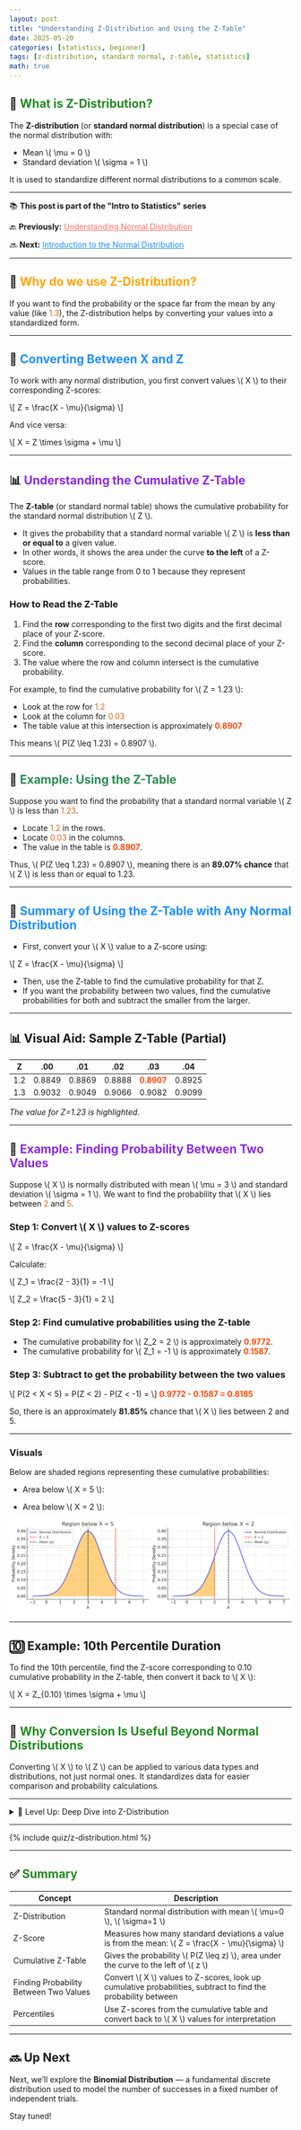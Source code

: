 ```yaml
---
layout: post
title: "Understanding Z-Distribution and Using the Z-Table"
date: 2025-05-20
categories: [statistics, beginner]
tags: [z-distribution, standard normal, z-table, statistics]
math: true
---
```


## 📌 <span style="color:#228B22; font-weight:bold;"> What is Z-Distribution? </span>

The **Z-distribution** (or **standard normal distribution**) is a special case of the normal distribution with:

- Mean \\( \mu = 0 \\)
- Standard deviation \\( \sigma = 1 \\)

It is used to standardize different normal distributions to a common scale.

---

<div class="series-nav">
  <p>📚 <strong>This post is part of the "Intro to Statistics" series</strong></p>
  <p>🔙 <strong>Previously:</strong> <a href="/posts/normal-distr/" style="color:#FF6F61;">Understanding Normal Distribution</a></p>
  <p>🔜 <strong>Next:</strong> <a href="/posts/normal-distr/" style="color:#1E90FF;">Introduction to the Normal Distribution</a></p>
</div>

---

## 🔢 <span style="color:#FFA500; font-weight:bold;">Why do we use Z-Distribution?</span>

If you want to find the probability or the space far from the mean by any value (like <span style="color:#D2691E;">1.3</span>), the Z-distribution helps by converting your values into a standardized form.

---

## 🔄 <span style="color:#1E90FF; font-weight:bold;"> Converting Between X and Z </span>

To work with any normal distribution, you first convert values \\( X \\) to their corresponding Z-scores:

\\[
Z = \frac{X - \mu}{\sigma}
\\]

And vice versa:

\\[
X = Z \times \sigma + \mu
\\]

---

## 📊 <span style="color:#8A2BE2; font-weight:bold;"> Understanding the Cumulative Z-Table </span>

The **Z-table** (or standard normal table) shows the cumulative probability for the standard normal distribution \\( Z \\).

- It gives the probability that a standard normal variable \\( Z \\) is **less than or equal to** a given value.
- In other words, it shows the area under the curve **to the left** of a Z-score.
- Values in the table range from 0 to 1 because they represent probabilities.

### How to Read the Z-Table

1. Find the **row** corresponding to the first two digits and the first decimal place of your Z-score.
2. Find the **column** corresponding to the second decimal place of your Z-score.
3. The value where the row and column intersect is the cumulative probability.

For example, to find the cumulative probability for \\( Z = 1.23 \\):
- Look at the row for <span style="color:#D2691E;">1.2</span>
- Look at the column for <span style="color:#D2691E;">0.03</span>
- The table value at this intersection is approximately <span style="color:#FF4500; font-weight:bold;">0.8907</span>

This means \\( P(Z \leq 1.23) = 0.8907 \\).

---

## 🧮 <span style="color:#2E8B57; font-weight:bold;"> Example: Using the Z-Table </span>

Suppose you want to find the probability that a standard normal variable \\( Z \\) is less than <span style="color:#D2691E;">1.23</span>.

- Locate <span style="color:#D2691E;">1.2</span> in the rows.
- Locate <span style="color:#D2691E;">0.03</span> in the columns.
- The value in the table is <span style="color:#FF4500; font-weight:bold;">0.8907</span>.

Thus, \\( P(Z \leq 1.23) = 0.8907 \\), meaning there is an **89.07% chance** that \\( Z \\) is less than or equal to 1.23.

---

## 🔄 <span style="color:#1E90FF; font-weight:bold;"> Summary of Using the Z-Table with Any Normal Distribution </span>

- First, convert your \\( X \\) value to a Z-score using:

\\[
Z = \frac{X - \mu}{\sigma}
\\]

- Then, use the Z-table to find the cumulative probability for that Z.
- If you want the probability between two values, find the cumulative probabilities for both and subtract the smaller from the larger.

---

## 📊 Visual Aid: Sample Z-Table (Partial)

| Z     | .00  | .01  | .02  | .03  | .04  |
|-------|-------|-------|-------|-------|-------|
| 1.2   | 0.8849 | 0.8869 | 0.8888 | <span style="color:#FF4500; font-weight:bold;">0.8907</span> | 0.8925 |
| 1.3   | 0.9032 | 0.9049 | 0.9066 | 0.9082 | 0.9099 |

*The value for Z=1.23 is highlighted.*

---

## 🧮  <span style="color:#8A2BE2; font-weight:bold;"> Example: Finding Probability Between Two Values </span>

Suppose \\( X \\) is normally distributed with mean \\( \\mu = 3 \\) and standard deviation \\( \sigma = 1 \\). We want to find the probability that \\( X \\) lies between <span style="color:#D2691E;">2</span> and <span style="color:#D2691E;">5</span>.

### Step 1: Convert \\( X \\) values to Z-scores

\\[
Z = \\frac{X - \\mu}{\\sigma}
\\]

Calculate:

 \\[
Z_1 = \\frac{2 - 3}{1} = -1
 \\]

\\[
Z_2 = \\frac{5 - 3}{1} = 2
\\]

### Step 2: Find cumulative probabilities using the Z-table

- The cumulative probability for \\( Z_2 = 2 \\) is approximately <span style="color:#FF4500; font-weight:bold;">0.9772</span>.
- The cumulative probability for \\( Z_1 = -1 \\) is approximately <span style="color:#FF4500; font-weight:bold;">0.1587</span>.

### Step 3: Subtract to get the probability between the two values
\\[
P(2 < X < 5) = P(Z < 2) - P(Z < -1) = 
\\]
<span style="color:#FF4500; font-weight:bold;">0.9772 - 0.1587 = 0.8185</span>


So, there is an approximately **81.85%** chance that \\( X \\) lies between 2 and 5.

---

### Visuals

Below are shaded regions representing these cumulative probabilities:

- Area below \\( X = 5 \\):

- Area below \\( X = 2 \\):

![Region below 2 and 5](./assets/images/region_below_5.png)

---

## 🔟 Example: 10th Percentile Duration

To find the 10th percentile, find the Z-score corresponding to 0.10 cumulative probability in the Z-table, then convert it back to \\( X \\):

\\[
X = Z_{0.10} \times \sigma + \mu
\\]

---

## 🔄 <span style="color:#228B22; font-weight:bold;"> Why Conversion Is Useful Beyond Normal Distributions </span>

Converting \\( X \\) to \\( Z \\) can be applied to various data types and distributions, not just normal ones. It standardizes data for easier comparison and probability calculations.

---

<details class="border rounded p-3 bg-light my-4">
  <summary class="fw-bold text-primary">🧠 Level Up: Deep Dive into Z-Distribution</summary>
  <div class="mt-2" style="line-height:1.5; font-size: 0.95rem;">
    <ul>
      <li>The Z-distribution is a powerful tool for standardizing and comparing data across different normal distributions.</li>
      <li>It plays a key role in hypothesis testing, confidence interval calculation, and many inferential statistics methods.</li>
      <li>The cumulative distribution function (CDF) and its inverse (quantile function) allow us to compute probabilities and critical values.</li>
      <li>Learning to interpret Z-scores helps in identifying outliers and understanding data spread relative to the mean.</li>
      <li>Remember, the Z-table provides cumulative probabilities from the far left up to any Z-score, but you can also calculate tail probabilities for ranges beyond.</li>
    </ul>
  </div>
</details>

---


{% include quiz/z-distribution.html %}

---


## ✅ <span style="color:#228B22; font-weight:bold;">Summary</span>

| Concept                      | Description                                                     |
|------------------------------|-----------------------------------------------------------------|
| Z-Distribution               | Standard normal distribution with mean \\( \mu=0 \\), \\( \sigma=1 \\) |
| Z-Score                     | Measures how many standard deviations a value is from the mean: \\( Z = \\frac{X - \\mu}{\\sigma} \\) |
| Cumulative Z-Table          | Gives the probability \\( P(Z \leq z) \\), area under the curve to the left of \\( z \\) |
| Finding Probability Between Two Values | Convert \\( X \\) values to Z-scores, look up cumulative probabilities, subtract to find the probability between |
| Percentiles                 | Use Z-scores from the cumulative table and convert back to \\( X \\) values for interpretation |


---

## 🔜 Up Next

Next, we’ll explore the **Binomial Distribution** — a fundamental discrete distribution used to model the number of successes in a fixed number of independent trials.

Stay tuned!

